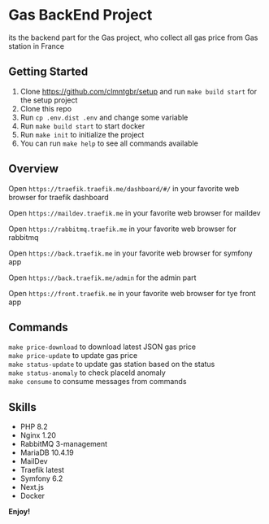 # Gas BackEnd Project

its the backend part for the Gas project, who collect all gas price from Gas station in France
## Getting Started

1. Clone https://github.com/clmntgbr/setup and run `make build start` for the setup project
2. Clone this repo
3. Run `cp .env.dist .env` and change some variable
4. Run `make build start` to start docker
5. Run `make init` to initialize the project
6. You can run `make help` to see all commands available

## Overview

Open `https://traefik.traefik.me/dashboard/#/` in your favorite web browser for traefik dashboard

Open `https://maildev.traefik.me` in your favorite web browser for maildev

Open `https://rabbitmq.traefik.me` in your favorite web browser for rabbitmq

Open `https://back.traefik.me` in your favorite web browser for symfony app

Open `https://back.traefik.me/admin` for the admin part

Open `https://front.traefik.me` in your favorite web browser for tye front app

## Commands

`make price-download` to download latest JSON gas price  
`make price-update` to update gas price  
`make status-update` to update gas station based on the status  
`make status-anomaly` to check placeId anomaly  
`make consume` to consume messages from commands  

## Skills

* PHP 8.2
* Nginx 1.20
* RabbitMQ 3-management
* MariaDB 10.4.19
* MailDev
* Traefik latest
* Symfony 6.2
* Next.js
* Docker

**Enjoy!**
